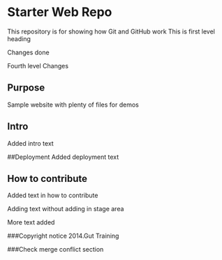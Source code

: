 # Starter Web Repo

This repository is for showing how Git and GitHub work This is first level heading

Changes
done

Fourth level Changes

## Purpose

Sample website with plenty of files for demos
## Intro

Added intro text

##Deployment
Added deployment text

## How to contribute

Added text in how to contribute

Adding text without adding in stage area

More text added

###Copyright notice
2014.Gut Training


###Check merge conflict section

